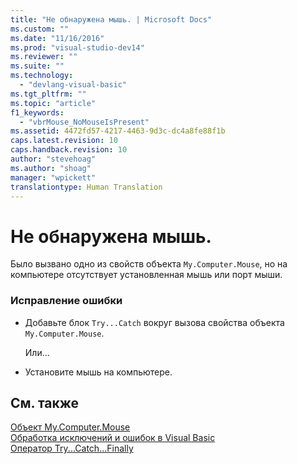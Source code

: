 ```yaml
---
title: "Не обнаружена мышь. | Microsoft Docs"
ms.custom: ""
ms.date: "11/16/2016"
ms.prod: "visual-studio-dev14"
ms.reviewer: ""
ms.suite: ""
ms.technology: 
  - "devlang-visual-basic"
ms.tgt_pltfrm: ""
ms.topic: "article"
f1_keywords: 
  - "vbrMouse_NoMouseIsPresent"
ms.assetid: 4472fd57-4217-4463-9d3c-dc4a8fe88f1b
caps.latest.revision: 10
caps.handback.revision: 10
author: "stevehoag"
ms.author: "shoag"
manager: "wpickett"
translationtype: Human Translation
---
```

# Не обнаружена мышь.
Было вызвано одно из свойств объекта `My.Computer.Mouse`, но на компьютере отсутствует установленная мышь или порт мыши.  
  
### Исправление ошибки  
  
-   Добавьте блок `Try...Catch` вокруг вызова свойства объекта `My.Computer.Mouse`.  
  
     Или...  
  
-   Установите мышь на компьютере.  
  
## См. также  
 [Объект My.Computer.Mouse](../../visual-basic/language-reference/objects/my-computer-mouse-object.md)   
 [Обработка исключений и ошибок в Visual Basic](http://msdn.microsoft.com/ru-ru/3e351e73-cf23-40ab-8b60-05794160529e)   
 [Оператор Try...Catch...Finally](../../visual-basic/language-reference/statements/try-catch-finally-statement.md)